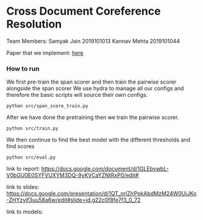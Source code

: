 # Cross Document Coreference Resolution

Team Members:
Samyak Jain 2019101013
Kannav Mehta 2019101044

Paper that we implement: [here](https://aclanthology.org/2021.findings-acl.453.pdf)

### How to run

We first pre-train the span scorer and then train the pairwise scorer alongside the span scorer
We use hydra to manage all our configs and therefore the basic scripts will source their own configs.

```
python src/span_score_train.py
```

After we have done the pretraining then we train the pairwise scorer.

```
python src/train.py
```

We then continue to find the best model with the different thresholds and find scores

```
python src/eval.py
```

link to report: https://docs.google.com/document/d/1GLEbvwbL-V0bGU0E0SYFVUXYM3DQ-9yKVCaYZNtRxP0/edit#

link to slides: https://docs.google.com/presentation/d/1QT_nrlZIrPpkAbdMzM24W0UiJKo-ZHYzyjf3uu58a6w/edit#slide=id.g22c0f8fe7f3_0_72

link to models: 



